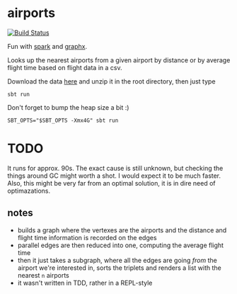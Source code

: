 # airports

[![Build Status](https://travis-ci.org/miklos-martin/airports.svg?branch=master)](https://travis-ci.org/miklos-martin/airports)

Fun with [spark] and [graphx].

Looks up the nearest airports from a given airport by distance or by average flight time based on flight data in a csv.

Download the data [here] and unzip it in the root directory, then just type

```
sbt run
```

Don't forget to bump the heap size a bit :)

```
SBT_OPTS="$SBT_OPTS -Xmx4G" sbt run
```

# TODO

It runs for approx. 90s. The exact cause is still unknown, but checking the things around GC might worth a shot. I would expect it to be much faster.
Also, this might be very far from an optimal solution, it is in dire need of optimazations.

## notes

- builds a graph where the vertexes are the airports and the distance and flight time information is recorded on the edges
- parallel edges are then reduced into one, computing the average flight time
- then it just takes a subgraph, where all the edges are going _from_ the airport we're interested in, sorts the triplets and renders a list with the nearest `n` airports
- it wasn't written in TDD, rather in a REPL-style


[spark]: http://spark.apache.org
[graphx]: http://spark.apache.org/graphx/
[here]: http://stat-computing.org/dataexpo/2009/2008.csv.bz2
